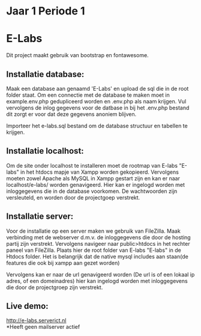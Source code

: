 # Jaar 1 Periode 1

# E-Labs

Dit project maakt gebruik van bootstrap en fontawesome.

## Installatie database:

Maak een database aan genaamd 'E-Labs' en upload de sql die in de root folder staat. Om een connectie met de database te maken moet in example.env.php gedupliceerd worden en .env.php als naam krijgen. Vul vervolgens de inlog gegevens voor de datbase in bij het .env.php bestand dit zorgt er voor dat deze gegevens anoniem blijven.

Importeer het e-labs.sql bestand om de database structuur en tabellen te krijgen.

## Installatie localhost:

Om de site onder localhost te installeren moet de rootmap van E-labs "E-labs" in het htdocs mapje van Xampp worden gekopieerd. Vervolgens moeten zowel Apache als MySQL in Xampp gestart zijn en kan er naar localhost/e-labs/ worden genavigeerd. Hier kan er ingelogd worden met inloggegevens die in de database voorkomen. De wachtwoorden zijn versleuteld, en worden door de projectgoep verstrekt. 

## Installatie server:

Voor de installatie op een server maken we gebruik van FileZilla. Maak verbinding met de webserver d.m.v. de inloggegevens die door de hosting partij zijn verstrekt. Vervolgens navigeer naar public>htdocs in het rechter paneel van FileZilla. Plaats hier de root folder van E-labs "E-labs" in de Htdocs folder. Het is belangrijk dat de native mysql includes aan staan(de features die ook bij xampp aan gezet worden)

Vervolgens kan er naar de url genavigeerd worden (De url is of een lokaal ip adres, of een domeinadres) hier kan ingelogd worden met inloggegevens die door de projectgroep zijn verstrekt. 



## Live demo:

http://e-labs.serverict.nl <br>
\*Heeft geen mailserver actief
